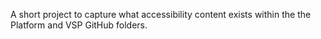 A short project to capture what accessibility content exists within the the Platform and VSP GitHub folders.